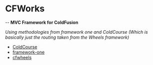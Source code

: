 # CFWorks
--
**MVC Framework for ColdFusion**

*Using methodologies from framework one and ColdCourse (Which is basically just the routing taken from the Wheels framework)*

* [ColdCourse](https://github.com/adamfortuna/coldcourse)
* [framework-one](https://github.com/framework-one/fw1)
* [cfwheels](https://github.com/cfwheels/cfwheels)